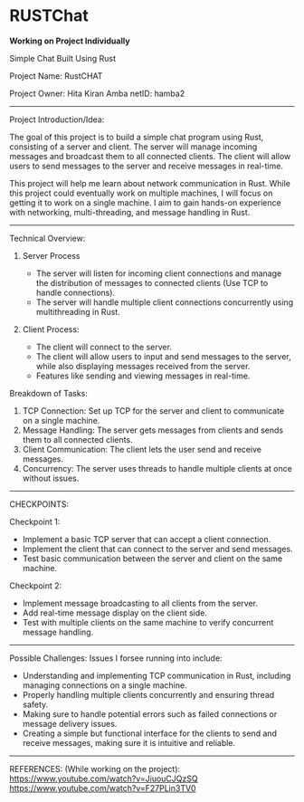 # RUSTChat
**Working on Project Individually**

Simple Chat Built Using Rust

Project Name: RustCHAT

Project Owner: Hita Kiran Amba
netID: hamba2

---

Project Introduction/Idea:

The goal of this project is to build a simple chat program using Rust, consisting of a server and client. The server will manage incoming messages and broadcast them to all connected clients. The client will allow users to send messages to the server and receive messages in real-time.

This project will help me learn about network communication in Rust. While this project could eventually work on multiple machines, I will focus on getting it to work on a single machine. I aim to gain hands-on experience with networking, multi-threading, and message handling in Rust.

---

Technical Overview:
1. Server Process
   - The server will listen for incoming client connections and manage the distribution of messages to connected clients (Use TCP to handle connections).
   - The server will handle multiple client connections concurrently using multithreading in Rust.

2. Client Process:
   - The client will connect to the server.
   - The client will allow users to input and send messages to the server, while also displaying messages received from the server.
   - Features like sending and viewing messages in real-time.
  
Breakdown of Tasks: 
1. TCP Connection: Set up TCP for the server and client to communicate on a single machine.
2. Message Handling: The server gets messages from clients and sends them to all connected clients.
3. Client Communication: The client lets the user send and receive messages.
4. Concurrency: The server uses threads to handle multiple clients at once without issues.

---

CHECKPOINTS: 

Checkpoint 1: 
- Implement a basic TCP server that can accept a client connection.
- Implement the client that can connect to the server and send messages.
- Test basic communication between the server and client on the same machine.

Checkpoint 2:
- Implement message broadcasting to all clients from the server.
- Add real-time message display on the client side.
- Test with multiple clients on the same machine to verify concurrent message handling.

---

Possible Challenges: 
Issues I forsee running into include: 
- Understanding and implementing TCP communication in Rust, including managing connections on a single machine.
- Properly handling multiple clients concurrently and ensuring thread safety.
- Making sure to handle potential errors such as failed connections or message delivery issues.
- Creating a simple but functional interface for the clients to send and receive messages, making sure it is intuitive and reliable.

---

REFERENCES: (While working on the project): 
https://www.youtube.com/watch?v=JiuouCJQzSQ
https://www.youtube.com/watch?v=F27PLin3TV0


